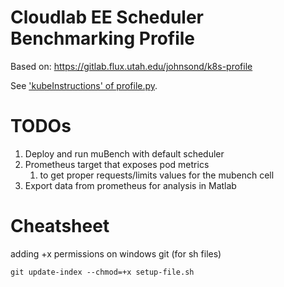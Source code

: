 # Cloudlab EE Scheduler Benchmarking Profile

Based on:  https://gitlab.flux.utah.edu/johnsond/k8s-profile

See ['kubeInstructions' of profile.py](profile.py).

# TODOs

1. Deploy and run muBench with default scheduler
2. Prometheus target that exposes pod metrics
   1. to get proper requests/limits values for the mubench cell
3. Export data from prometheus for analysis in Matlab

# Cheatsheet

adding +x permissions on windows git (for sh files)

    git update-index --chmod=+x setup-file.sh
